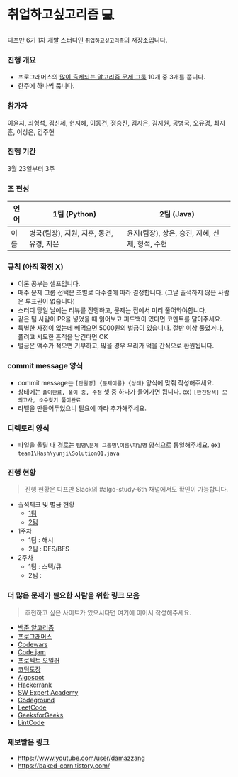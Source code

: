 취업하고싶고리즘 :computer:
===========================

디프만 6기 1차 개발 스터디인 `취업하고싶고리즘`의 저장소입니다.

### 진행 개요

-	프로그래머스의 [많이 출제되는 알고리즘 문제 그룹](https://programmers.co.kr/learn/challenges) 10개 중 3개를 풉니다.
-	한주에 하나씩 풉니다.

### 참가자

이윤지, 최형석, 김신제, 현지혜, 이동건, 정승진, 김지은, 김지원, 공병국, 오유경, 최지훈, 이상은, 김주현

### 진행 기간

3월 23일부터 3주

### 조 편성

| 언어 | 1팀 (Python)           | 2팀 (Java)                   |
|------|------------------------|------------------------------|
| 이름 | 병국(팀장), 지원, 지훈, 동건, 유경, 지은 | 윤지(팀장), 상은, 승진, 지혜, 신제, 형석, 주현 |

### 규칙 (아직 확정 X)

-	이론 공부는 셀프입니다.
-	매주 문제 그룹 선택은 조별로 다수결에 따라 결정합니다. (그날 출석하지 않은 사람은 투표권이 없습니다)
-	스터디 당일 날에는 리뷰를 진행하고, 문제는 집에서 미리 풀어와야합니다.
-	같은 팀 사람이 PR을 넣었을 때 읽어보고 피드백이 있다면 코멘트를 달아주세요.
-	특별한 사정이 없는데 빼먹으면 5000원의 벌금이 있습니다. 절반 이상 풀었거나, 풀려고 시도한 흔적을 남긴다면 OK
-	벌금은 액수가 적으면 기부하고, 많을 경우 우리가 먹을 간식으로 환원됩니다.

### commit message 양식

-	commit message는 `[단원명] {문제이름} {상태}` 양식에 맞춰 작성해주세요.
-	상태에는 `풀이완료, 풀이 중, 수정` 셋 중 하나가 들어가면 됩니다. ex) `[완전탐색] 모의고사, 소수찾기 풀이완료`
-   라벨을 만들어두었으니 필요에 따라 추가해주세요.

### 디렉토리 양식
- 파일을 올릴 때 경로는 `팀명\문제 그룹명\이름\파일명` 양식으로 통일해주세요. ex) `team1\Hash\yunji\Solution01.java`

### 진행 현황

> 진행 현황은 디프만 Slack의 #algo-study-6th 채널에서도 확인이 가능합니다.
- 출석체크 및 벌금 현황
    - [1팀](https://github.com/depromeet/algorithm-6th/blob/master/team1-status.md)
    - [2팀](https://github.com/depromeet/algorithm-6th/blob/master/team2-status.md)
- 1주차
  - 1팀 : 해시
  - 2팀 : DFS/BFS
- 2주차
  - 1팀 : 스택/큐
  - 2팀 : 

### 더 많은 문제가 필요한 사람을 위한 링크 모음

> 추천하고 싶은 사이트가 있으시다면 여기에 이어서 작성해주세요.

-	[백준 알고리즘](https://www.acmicpc.net/)
-	[프로그래머스](https://programmers.co.kr/)
-	[Codewars](https://www.codewars.com/)
-	[Code jam](https://code.google.com/codejam/)
-	[프로젝트 오일러](http://euler.synap.co.kr/prob_list.php)
-	[코딩도장](http://codingdojang.com/)
-	[Algospot](https://algospot.com/judge/problem/list/)
-	[Hackerrank](https://www.hackerrank.com/)
-	[SW Expert Academy](https://swexpertacademy.com/main/main.do)
-	[Codeground](https://www.codeground.org/)
-	[LeetCode](https://leetcode.com/)
-	[GeeksforGeeks](https://www.geeksforgeeks.org/)
-	[LintCode](https://www.lintcode.com/)

### 제보받은 링크
- https://www.youtube.com/user/damazzang
- https://baked-corn.tistory.com/

